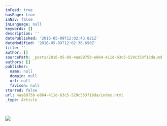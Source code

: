 ```yaml
---
inFeed: true
hasPage: true
inNav: false
inLanguage: null
keywords: []
description: ''
datePublished: '2016-05-09T12:02:43.821Z'
dateModified: '2016-05-09T12:02:36.690Z'
title: ''
author: []
sourcePath: _posts/2016-05-09-4aa8975b-e864-411d-b3c5-529c353f18da.md
authors: []
publisher:
  name: null
  domain: null
  url: null
  favicon: null
starred: false
url: 4aa8975b-e864-411d-b3c5-529c353f18da/index.html
_type: Article

---
```

![](https://the-grid-user-content.s3-us-west-2.amazonaws.com/7d5e48fe-66c7-4d67-a35e-f5065e0c8f7c.jpg)